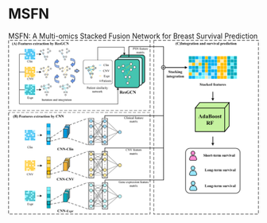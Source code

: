 # MSFN
MSFN: A Multi-omics Stacked Fusion Network for Breast Survival Prediction
![MSFNArchitecture](MSFN.png)
